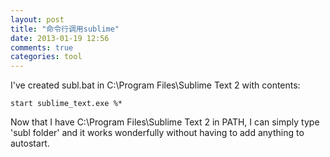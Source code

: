 ```yaml
---
layout: post
title: "命令行调用sublime"
date: 2013-01-19 12:56
comments: true
categories: tool
---
```

I've created subl.bat in C:\Program Files\Sublime Text 2 with contents: 

	start sublime_text.exe %* 

Now that I have C:\Program Files\Sublime Text 2 in PATH, I can simply type 'subl folder' and it works wonderfully without having to add anything to autostart.
